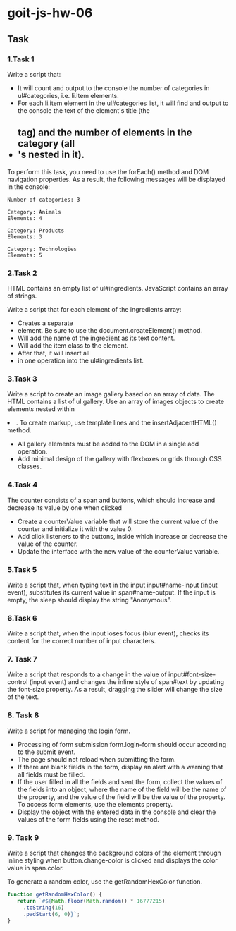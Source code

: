 # goit-js-hw-06

## Task

### 1.Task 1

Write a script that:
- It will count and output to the console the number of categories in ul#categories, i.e. li.item elements.
- For each li.item element in the ul#categories list, it will find and output to the console the text of the element's title (the <h2> tag) and the number of elements in the category (all <li>'s nested in it).
  
To perform this task, you need to use the forEach() method and DOM navigation properties.
As a result, the following messages will be displayed in the console:
```
Number of categories: 3

Category: Animals
Elements: 4

Category: Products
Elements: 3

Category: Technologies
Elements: 5
```

### 2.Task 2

HTML contains an empty list of ul#ingredients. JavaScript contains an array of strings.

Write a script that for each element of the ingredients array:

- Creates a separate <li> element. Be sure to use the document.createElement() method.
- Will add the name of the ingredient as its text content.
- Will add the item class to the element.
- After that, it will insert all <li> in one operation into the ul#ingredients list.

### 3.Task 3

Write a script to create an image gallery based on an array of data. The HTML contains a list of ul.gallery. Use an array of images objects to create <img> elements nested within <li>. To create markup, use template lines and the insertAdjacentHTML() method.

- All gallery elements must be added to the DOM in a single add operation.
- Add minimal design of the gallery with flexboxes or grids through CSS classes.

### 4.Task 4

The counter consists of a span and buttons, which should increase and decrease its value by one when clicked

- Create a counterValue variable that will store the current value of the counter and initialize it with the value 0.
- Add click listeners to the buttons, inside which increase or decrease the value of the counter.
- Update the interface with the new value of the counterValue variable.

### 5.Task 5

Write a script that, when typing text in the input input#name-input (input event), substitutes its current value in span#name-output. If the input is empty, the sleep should display the string "Anonymous".

### 6.Task 6

Write a script that, when the input loses focus (blur event), checks its content for the correct number of input characters.

### 7. Task 7

Write a script that responds to a change in the value of input#font-size-control (input event) and changes the inline style of span#text by updating the font-size property. As a result, dragging the slider will change the size of the text.

### 8. Task 8

Write a script for managing the login form.

- Processing of form submission form.login-form should occur according to the submit event.
- The page should not reload when submitting the form.
- If there are blank fields in the form, display an alert with a warning that all fields must be filled.
- If the user filled in all the fields and sent the form, collect the values of the fields into an object, where the name of the field will be the name of the property, and the value of the field will be the value of the property. To access form elements, use the elements property.
- Display the object with the entered data in the console and clear the values of the form fields using the reset method.

### 9. Task 9

Write a script that changes the background colors of the <body> element through inline styling when button.change-color is clicked and displays the color value in span.color.

To generate a random color, use the getRandomHexColor function.
```javascript
function getRandomHexColor() {
   return `#${Math.floor(Math.random() * 16777215)
     .toString(16)
     .padStart(6, 0)}`;
}
```
